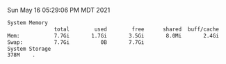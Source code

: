 Sun May 16 05:29:06 PM MDT 2021
```bash
System Memory
               total        used        free      shared  buff/cache   available
Mem:           7.7Gi       1.7Gi       3.5Gi       8.0Mi       2.4Gi       5.7Gi
Swap:          7.7Gi          0B       7.7Gi
System Storage
378M	.
```
